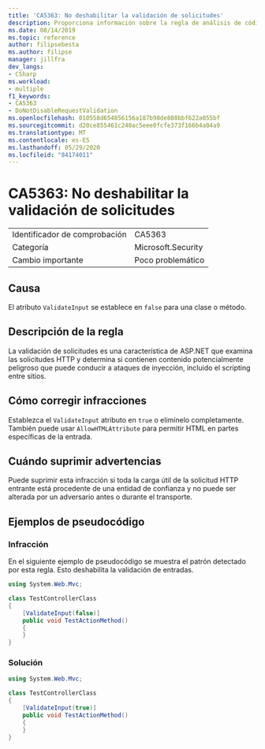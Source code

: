 ```yaml
---
title: 'CA5363: No deshabilitar la validación de solicitudes'
description: Proporciona información sobre la regla de análisis de código CA5363, incluidas las causas, cómo corregir las infracciones y cuándo suprimirlas.
ms.date: 08/14/2019
ms.topic: reference
author: filipsebesta
ms.author: filipse
manager: jillfra
dev_langs:
- CSharp
ms.workload:
- multiple
f1_keywords:
- CA5363
- DoNotDisableRequestValidation
ms.openlocfilehash: 010558d654856156a187b98de808bbf622a055bf
ms.sourcegitcommit: d20ce855461c240ac5eee0fcfe373f166b4a04a9
ms.translationtype: MT
ms.contentlocale: es-ES
ms.lasthandoff: 05/29/2020
ms.locfileid: "84174011"
---
```

# <a name="ca5363-do-not-disable-request-validation"></a>CA5363: No deshabilitar la validación de solicitudes

|||
|-|-|
|Identificador de comprobación|CA5363|
|Categoría|Microsoft.Security|
|Cambio importante|Poco problemático|

## <a name="cause"></a>Causa

El atributo `ValidateInput` se establece en `false` para una clase o método.

## <a name="rule-description"></a>Descripción de la regla

La validación de solicitudes es una característica de ASP.NET que examina las solicitudes HTTP y determina si contienen contenido potencialmente peligroso que puede conducir a ataques de inyección, incluido el scripting entre sitios.

## <a name="how-to-fix-violations"></a>Cómo corregir infracciones

Establezca el `ValidateInput` atributo en `true` o elimínelo completamente. También puede usar `AllowHTMLAttribute` para permitir HTML en partes específicas de la entrada.

## <a name="when-to-suppress-warnings"></a>Cuándo suprimir advertencias

Puede suprimir esta infracción si toda la carga útil de la solicitud HTTP entrante está procedente de una entidad de confianza y no puede ser alterada por un adversario antes o durante el transporte.

## <a name="pseudo-code-examples"></a>Ejemplos de pseudocódigo

### <a name="violation"></a>Infracción

En el siguiente ejemplo de pseudocódigo se muestra el patrón detectado por esta regla.
Esto deshabilita la validación de entradas.

```csharp
using System.Web.Mvc;

class TestControllerClass
{
    [ValidateInput(false)]
    public void TestActionMethod()
    {
    }
}
```

### <a name="solution"></a>Solución

```csharp
using System.Web.Mvc;

class TestControllerClass
{
    [ValidateInput(true)]
    public void TestActionMethod()
    {
    }
}
```
